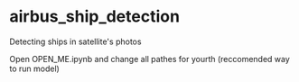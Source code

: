# airbus_ship_detection
Detecting ships in satellite's photos 

Open OPEN_ME.ipynb and change all pathes for yourth (reccomended way to run model) 
